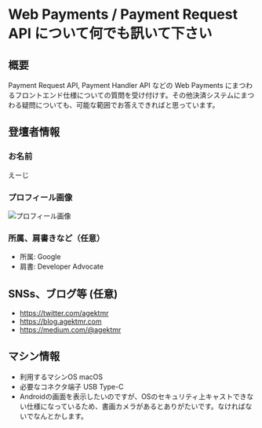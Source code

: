 # Web Payments / Payment Request API について何でも訊いて下さい

## 概要
Payment Request API, Payment Handler API などの Web Payments にまつわるフロントエンド仕様についての質問を受け付けす。その他決済システムにまつわる疑問についても、可能な範囲でお答えできればと思っています。

## 登壇者情報

### お名前 
えーじ

### プロフィール画像

![プロフィール画像](https://pbs.twimg.com/profile_images/1479371596/profile6_200x200.jpg)

### 所属、肩書きなど（任意）

- 所属: Google
- 肩書: Developer Advocate

## SNSs、ブログ等 (任意)

- https://twitter.com/agektmr
- https://blog.agektmr.com
- https://medium.com/@agektmr

## マシン情報

- 利用するマシンOS macOS
- 必要なコネクタ端子 USB Type-C
- Androidの画面を表示したいのですが、OSのセキュリティ上キャストできない仕様になっているため、書画カメラがあるとありがたいです。なければないでなんとかします。
